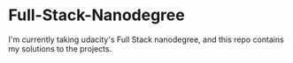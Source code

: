 # Full-Stack-Nanodegree
I'm currently taking udacity's Full Stack nanodegree, and this repo contains my solutions
to the projects.
